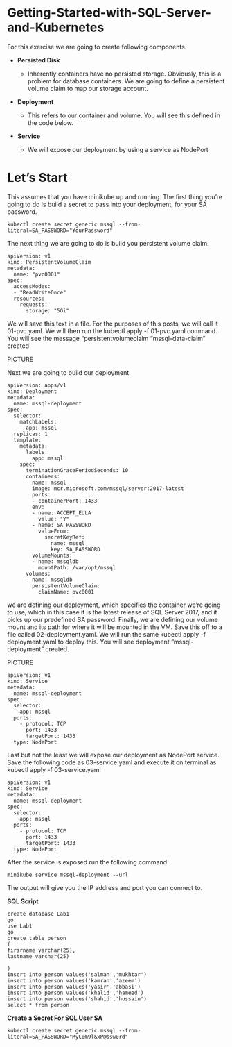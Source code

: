 # Getting-Started-with-SQL-Server-and-Kubernetes

For this exercise we are going to create following components.

- **Persisted Disk**

	* Inherently containers have no persisted storage. Obviously, this is a problem for database containers. We are going to define a persistent volume claim to map our storage account.

- **Deployment**

	* This refers to our container and volume. You will see this defined in the code below.

- **Service**

	* We will expose our deployment by using a service as NodePort

# Let’s Start

This assumes that you have minikube up and running. The first thing you’re going to do is build a secret to pass into your deployment, for your SA password.

```
kubectl create secret generic mssql --from-literal=SA_PASSWORD="YourPassword"
```

The next thing we are going to do is build you persistent volume claim.

```
apiVersion: v1 
kind: PersistentVolumeClaim 
metadata: 
  name: "pvc0001" 
spec: 
  accessModes: 
  - "ReadWriteOnce" 
  resources: 
    requests: 
      storage: "5Gi"
```

We will save this text in a file. For the purposes of this posts, we will call it 01-pvc.yaml. We will then run the kubectl apply -f 01-pvc.yaml command. You will see the message “persistentvolumeclaim “mssql-data-claim” created

PICTURE

Next we are going to build our deployment

```
apiVersion: apps/v1
kind: Deployment
metadata:
  name: mssql-deployment
spec:
  selector:
    matchLabels:
      app: mssql
  replicas: 1
  template:
    metadata:
      labels:
        app: mssql
    spec:
      terminationGracePeriodSeconds: 10
      containers:
      - name: mssql
        image: mcr.microsoft.com/mssql/server:2017-latest
        ports:
        - containerPort: 1433
        env:
        - name: ACCEPT_EULA
          value: "Y"
        - name: SA_PASSWORD
          valueFrom:
            secretKeyRef:
              name: mssql
              key: SA_PASSWORD
        volumeMounts:
        - name: mssqldb
          mountPath: /var/opt/mssql
      volumes:
      - name: mssqldb
        persistentVolumeClaim:
          claimName: pvc0001
```
we are defining our deployment, which specifies the container we’re going to use, which in this case it is the latest release of SQL Server 2017, and it picks up our predefined SA password. Finally, we are defining our volume mount and its path for where it will be mounted in the VM. Save this off to a file called 02-deployment.yaml. We will run the same kubectl apply -f deployment.yaml to deploy this. You will see deployment “mssql-deployment” created.

PICTURE 

```
apiVersion: v1
kind: Service
metadata:
  name: mssql-deployment
spec:
  selector:
    app: mssql
  ports:
    - protocol: TCP
      port: 1433
      targetPort: 1433
  type: NodePort
```

Last but not the least we will expose our deployment as NodePort service. Save the following code as 03-service.yaml and execute it on terminal as kubectl apply -f 03-service.yaml

```
apiVersion: v1
kind: Service
metadata:
  name: mssql-deployment
spec:
  selector:
    app: mssql
  ports:
    - protocol: TCP
      port: 1433
      targetPort: 1433
  type: NodePort

```

After the service is exposed run the following command.

```
minikube service mssql-deployment --url
```

The output will give you the IP address and port you can connect to.


**SQL Script**

```
create database Lab1
go
use Lab1
go
create table person
(
firsrname varchar(25),
lastname varchar(25)

)
insert into person values('salman','mukhtar')
insert into person values('kamran','azeem')
insert into person values('yasir','abbasi')
insert into person values('khalid','hameed')
insert into person values('shahid','hussain')
select * from person
```

**Create a Secret For SQL User SA**

```
kubectl create secret generic mssql --from-literal=SA_PASSWORD="MyC0m9l&xP@ssw0rd"
```
